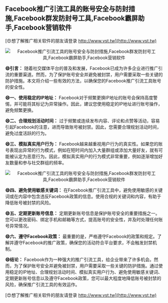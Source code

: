 ## **Facebook推广引流工具的账号安全与防封措施,Facebook群发防封号工具,Facebook霸屏助手,Facebook营销软件**

[😍想了解推广相关软件的朋友请登录 http://www.vst.tw](http://www.vst.tw)

 <center><img src="https://vst.tw/MP4/tuiguang/png/2.png" alt="Facebook推广引流工具的账号安全与防封措施,Facebook群发防封号工具,Facebook霸屏助手,Facebook营销软件"></center>

**😄引言：**
随着社交媒体平台的普及和发展，Facebook已成为许多企业进行推广引流的重要渠道。然而，为了保护账号安全并避免被封禁，用户需要采取一些关键的防护措施。本文将介绍一些有效的方法，以确保您的Facebook推广引流工具账号的安全性。

**😄一、使用稳定的IP地址：**
Facebook对于频繁更换IP地址的账号会保持高度警惕，并可能将其标记为异常操作。因此，建议您使用稳定的IP地址进行账号操作，避免频繁更换。

**😄二、合理规划活动时间：**
过于频繁或连续发布内容、评论和点赞等活动，容易引起Facebook的注意，进而导致账号被封禁。因此，您需要合理规划活动时间，避免过度活跃的行为。

**😄三、模拟真实用户行为：**
Facebook越来越重视用户行为的真实性。如果您的账号表现出异常的行为模式，例如在短时间内加入大量群组或添加大量好友，就有可能被认定为恶意行为。因此，模拟真实用户的行为模式非常重要，例如逐渐增加好友数量和参与社交群组的频率。

 <center><img src="https://vst.tw/MP4/tuiguang/png/8.png" alt="Facebook推广引流工具的账号安全与防封措施,Facebook群发防封号工具,Facebook霸屏助手,Facebook营销软件"></center>

**😄四、避免使用敏感关键词：**
在Facebook推广引流工具中，避免使用敏感的关键词或在内容中包含违反Facebook政策的信息。使用合规的关键词和内容，有助于降低账号被封禁的风险。

**😄五、定期更新账号信息：**
定期更新账号信息是保护账号安全的重要措施之一。您可以更改密码、绑定手机和邮箱等方式，提高账号的安全性，并及时处理任何账号异常情况。

**😄六、遵守Facebook政策：**
最重要的是，严格遵守Facebook的政策和规定。了解并遵守Facebook的推广政策，确保您的活动符合平台要求，不会触发封禁机制。

**😄结论：**
Facebook作为一种强大的推广引流工具，给企业带来了许多机会。然而，为了保护账号安全并避免被封禁，用户需要采取一些关键的防护措施。通过使用稳定的IP地址、合理规划活动时间、模拟真实用户行为、避免使用敏感关键词、定期更新账号信息以及遵守Facebook政策，您可以最大程度地降低账号被封禁的风险，确保推广引流工具的有效运作。

[😍想了解推广相关软件的朋友请登录 http://www.vst.tw](http://www.vst.tw)



